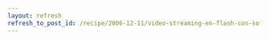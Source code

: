 ```yaml
---
layout: refresh
refresh_to_post_id: /recipe/2006-12-11/video-streaming-en-flash-con-software-libre
---
```

